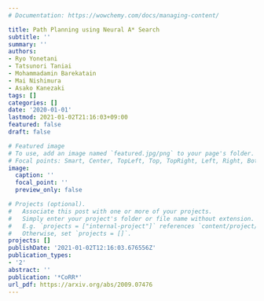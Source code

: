 ```yaml
---
# Documentation: https://wowchemy.com/docs/managing-content/

title: Path Planning using Neural A* Search
subtitle: ''
summary: ''
authors:
- Ryo Yonetani
- Tatsunori Taniai
- Mohammadamin Barekatain
- Mai Nishimura
- Asako Kanezaki
tags: []
categories: []
date: '2020-01-01'
lastmod: 2021-01-02T21:16:03+09:00
featured: false
draft: false

# Featured image
# To use, add an image named `featured.jpg/png` to your page's folder.
# Focal points: Smart, Center, TopLeft, Top, TopRight, Left, Right, BottomLeft, Bottom, BottomRight.
image:
  caption: ''
  focal_point: ''
  preview_only: false

# Projects (optional).
#   Associate this post with one or more of your projects.
#   Simply enter your project's folder or file name without extension.
#   E.g. `projects = ["internal-project"]` references `content/project/deep-learning/index.md`.
#   Otherwise, set `projects = []`.
projects: []
publishDate: '2021-01-02T12:16:03.676556Z'
publication_types:
- '2'
abstract: ''
publication: '*CoRR*'
url_pdf: https://arxiv.org/abs/2009.07476
---
```

